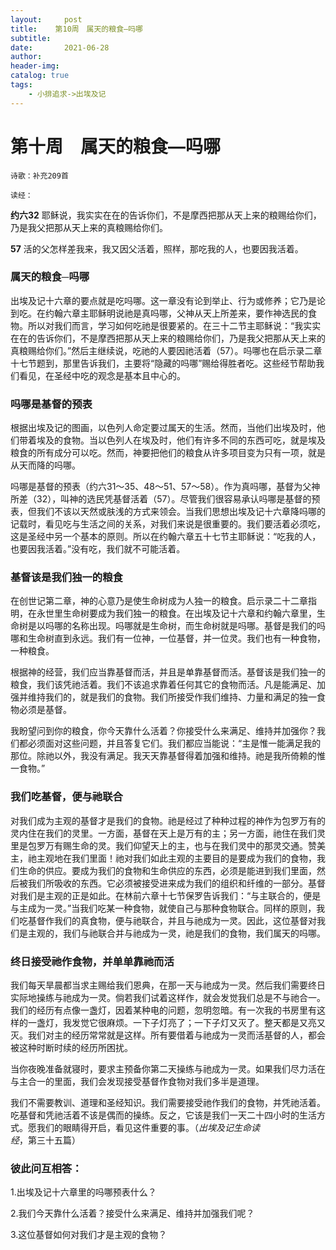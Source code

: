 ```yaml
---
layout:     post
title:    第10周　属天的粮食—吗哪
subtitle:   
date:       2021-06-28
author:     
header-img: 
catalog: true
tags:
    - 小排追求->出埃及记
---
```


# 第十周　属天的粮食—吗哪

 `诗歌：补充209首`

 `读经：`

 **约六32**  耶稣说，我实实在在的告诉你们，不是摩西把那从天上来的粮赐给你们，乃是我父把那从天上来的真粮赐给你们。

**57**   活的父怎样差我来，我又因父活着，照样，那吃我的人，也要因我活着。

### 属天的粮食─吗哪

 出埃及记十六章的要点就是吃吗哪。这一章没有论到举止、行为或修养；它乃是论到吃。在约翰六章主耶稣明说祂是真吗哪，父神从天上所差来，要作神选民的食物。所以对我们而言，学习如何吃祂是很要紧的。在三十二节主耶稣说：“我实实在在的告诉你们，不是摩西把那从天上来的粮赐给你们，乃是我父把那从天上来的真粮赐给你们。”然后主继续说，吃祂的人要因祂活着（57）。吗哪也在启示录二章十七节题到，那里告诉我们，主要将“隐藏的吗哪”赐给得胜者吃。这些经节帮助我们看见，在圣经中吃的观念是基本且中心的。

### 吗哪是基督的预表

根据出埃及记的图画，以色列人命定要过属天的生活。然而，当他们出埃及时，他们带着埃及的食物。当以色列人在埃及时，他们有许多不同的东西可吃，就是埃及粮食的所有成分可以吃。然而，神要把他们的粮食从许多项目变为只有一项，就是从天而降的吗哪。

吗哪是基督的预表（约六31～35、48～51、57～58）。作为真吗哪，基督为父神所差（32），叫神的选民凭基督活着（57）。尽管我们很容易承认吗哪是基督的预表，但我们不该以天然或肤浅的方式来领会。当我们思想出埃及记十六章降吗哪的记载时，看见吃与生活之间的关系，对我们来说是很重要的。我们要活着必须吃，这是圣经中另一个基本的原则。所以在约翰六章五十七节主耶稣说：“吃我的人，也要因我活着。”没有吃，我们就不可能活着。

### 基督该是我们独一的粮食

在创世记第二章，神的心意乃是使生命树成为人独一的粮食。启示录二十二章指明，在永世里生命树要成为我们独一的粮食。在出埃及记十六章和约翰六章里，生命树是以吗哪的名称出现。吗哪就是生命树，而生命树就是吗哪。基督是我们的吗哪和生命树直到永远。我们有一位神，一位基督，并一位灵。我们也有一种食物，一种粮食。

根据神的经营，我们应当靠基督而活，并且是单靠基督而活。基督该是我们独一的粮食，我们该凭祂活着。我们不该追求靠着任何其它的食物而活。凡是能满足、加强并维持我们的，就是我们的食物。我们所接受作我们维持、力量和满足的独一食物必须是基督。

我盼望问到你的粮食，你今天靠什么活着？你接受什么来满足、维持并加强你？我们都必须面对这些问题，并且答复它们。我们都应当能说：“主是惟一能满足我的那位。除祂以外，我没有满足。我天天靠基督得着加强和维持。祂是我所倚赖的惟一食物。”

### 我们吃基督，便与祂联合

对我们成为主观的基督才是我们的食物。祂是经过了种种过程的神作为包罗万有的灵内住在我们的灵里。一方面，基督在天上是万有的主；另一方面，祂住在我们灵里是包罗万有赐生命的灵。我们仰望天上的主，也与在我们灵中的那灵交通。赞美主，祂主观地在我们里面！祂对我们如此主观的主要目的是要成为我们的食物，我们生命的供应。要成为我们的食物和生命供应的东西，必须是能进到我们里面，然后被我们所吸收的东西。它必须被接受进来成为我们的组织和纤维的一部分。基督对我们是主观的正是如此。在林前六章十七节保罗告诉我们：“与主联合的，便是与主成为一灵。”当我们吃某一种食物，就使自己与那种食物联合。同样的原则，我们吃基督作我们的真食物，便与祂联合，并且与祂成为一灵。因此，这位基督对我们是主观的，我们与祂联合并与祂成为一灵，祂是我们的食物，我们属天的吗哪。

### 终日接受祂作食物，并单单靠祂而活

我们每天旱晨都当求主赐给我们恩典，在那一天与祂成为一灵。然后我们需要终日实际地操练与祂成为一灵。倘若我们试着这样作，就会发觉我们总是不与祂合一。我们的经历有点像一盏灯，因着某种电的问题，忽明忽暗。有一次我的书房里有这样的一盏灯，我发觉它很麻烦。一下子灯亮了；一下子灯又灭了。整天都是又亮又灭。我们对主的经历常常就是这样。所有要借着与祂成为一灵而活基督的人，都会被这种时断时续的经历所困扰。

当你夜晚准备就寝时，要求主预备你第二天操练与祂成为一灵。如果我们尽力活在与主合一的里面，我们会发现接受基督作食物对我们多半是道理。

我们不需要教训、道理和圣经知识。我们需要接受祂作我们的食物，并凭祂活着。吃基督和凭祂活着不该是偶而的操练。反之，它该是我们一天二十四小时的生活方式。愿我们的眼睛得开启，看见这件重要的事。（*出埃及记生命读经*，第三十五篇） 

### 彼此问互相答：

1.出埃及记十六章里的吗哪预表什么？

2.我们今天靠什么活着？接受什么来满足、维持并加强我们呢？

3.这位基督如何对我们才是主观的食物？